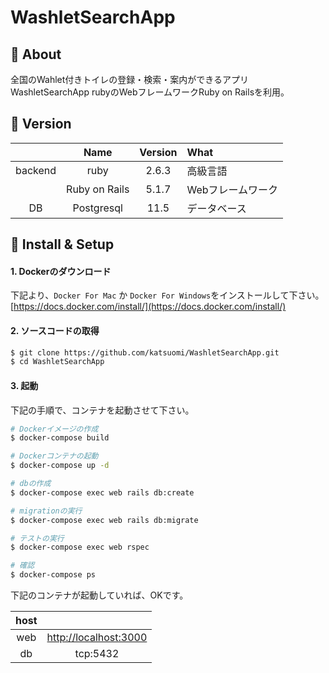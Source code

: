 # WashletSearchApp

## 💬 About

全国のWahlet付きトイレの登録・検索・案内ができるアプリ WashletSearchApp
rubyのWebフレームワークRuby on Railsを利用。

## 🌻 Version

||Name|Version|What|
|:-:|:-:|:-:|:-|
|backend|ruby|2.6.3|高級言語|
||Ruby on Rails|5.1.7|Webフレームワーク|
|DB|Postgresql|11.5|データベース|

## 🔰 Install & Setup

#### 1. Dockerのダウンロード

下記より、`Docker For Mac` か `Docker For Windows`をインストールして下さい。  
[https://docs.docker.com/install/](https://docs.docker.com/install/)

#### 2. ソースコードの取得

```bash
$ git clone https://github.com/katsuomi/WashletSearchApp.git
$ cd WashletSearchApp
```

#### 3. 起動

下記の手順で、コンテナを起動させて下さい。

```bash
# Dockerイメージの作成
$ docker-compose build

# Dockerコンテナの起動
$ docker-compose up -d

# dbの作成
$ docker-compose exec web rails db:create

# migrationの実行
$ docker-compose exec web rails db:migrate

# テストの実行
$ docker-compose exec web rspec

# 確認
$ docker-compose ps
```

下記のコンテナが起動していれば、OKです。

|host||
|:-:|:-:|
|web|[http://localhost:3000](http://localhost:3000)|
|db|tcp:5432|

